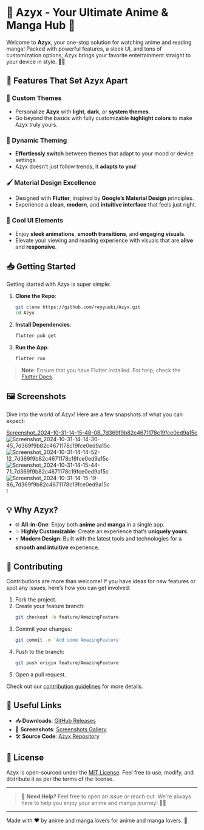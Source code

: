 
# 🎉 Azyx - Your Ultimate Anime & Manga Hub 🎉

Welcome to **Azyx**, your one-stop solution for watching anime and reading manga! Packed with powerful features, a sleek UI, and tons of customization options, Azyx brings your favorite entertainment straight to your device in style. 🌟✨

## 🚀 Features That Set Azyx Apart

### 🎨 Custom Themes
- Personalize **Azyx** with **light**, **dark**, or **system themes**.
- Go beyond the basics with fully customizable **highlight colors** to make Azyx truly yours.

### 🌈 Dynamic Theming
- **Effortlessly switch** between themes that adapt to your mood or device settings.
- Azyx doesn’t just follow trends, it **adapts to you**!

### 🖌️ Material Design Excellence
- Designed with **Flutter**, inspired by **Google’s Material Design** principles.
- Experience a **clean**, **modern**, and **intuitive interface** that feels just right.

### 🔄 Cool UI Elements
- Enjoy **sleek animations**, **smooth transitions**, and **engaging visuals**.
- Elevate your viewing and reading experience with visuals that are **alive** and **responsive**.
 <!-- Add a screenshot or preview image -->

## 📥 Getting Started

Getting started with Azyx is super simple:

1. **Clone the Repo**:  
    ```bash
    git clone https://github.com/reyyuuki/Azyx.git
    cd Azyx
    ```

2. **Install Dependencies**:  
    ```bash
    flutter pub get
    ```

3. **Run the App**:  
    ```bash
    flutter run
    ```

> **Note**: Ensure that you have Flutter installed. For help, check the [Flutter Docs](https://docs.flutter.dev/get-started).

## 🖼️ Screenshots

Dive into the world of Azyx! Here are a few snapshots of what you can expect:

[Screenshot_2024-10-31-14-15-48-08_7d369f9b82c4671178c19fce0ed9a15c](https://github.com/user-attachments/assets/432b7c2b-f290-4ed2-b4b2-ad22ba70055c)![Screenshot_2024-10-31-14-14-30-45_7d369f9b82c4671178c19fce0ed9a15c](https://github.com/user-attachments/assets/3d4a99da-b53b-43f7-aeb1-f1df3dae378e)![Screenshot_2024-10-31-14-14-52-12_7d369f9b82c4671178c19fce0ed9a15c](https://github.com/user-attachments/assets/52a3b2be-292f-4cf0-b5a8-4f5c7ab427b7)
![Screenshot_2024-10-31-14-15-44-71_7d369f9b82c4671178c19fce0ed9a15c](https://github.com/user-attachments/assets/7e0b1e99-d58d-4b4d-8a97-5fb2a1974fcc)![Screenshot_2024-10-31-14-15-19-86_7d369f9b82c4671178c19fce0ed9a15c](https://github.com/user-attachments/assets/acb8a7a0-7ace-4097-8220-11880ce8fbf0)!


## 💡 Why Azyx?

- 🌐 **All-in-One**: Enjoy both **anime** and **manga** in a single app.
- ✨ **Highly Customizable**: Create an experience that’s **uniquely yours**.
- ⚡ **Modern Design**: Built with the latest tools and technologies for a **smooth and intuitive** experience.

## 🤝 Contributing

Contributions are more than welcome! If you have ideas for new features or spot any issues, here’s how you can get involved:

1. Fork the project.
2. Create your feature branch:
    ```bash
    git checkout -b feature/AmazingFeature
    ```
3. Commit your changes:
    ```bash
    git commit -m 'Add some AmazingFeature'
    ```
4. Push to the branch:
    ```bash
    git push origin feature/AmazingFeature
    ```
5. Open a pull request.

Check out our [contribution guidelines](CONTRIBUTING.md) for more details.

## 🔗 Useful Links

- 📥 **Downloads**: [GitHub Releases](https://github.com/reyyuuki/Azyx/releases)
- 📸 **Screenshots**: [Screenshots Gallery](https://path-to-screenshots)
- 🛠️ **Source Code**: [Azyx Repository](https://github.com/reyyuuki/Azyx)

## 📜 License

Azyx is open-sourced under the [MIT License](LICENSE). Feel free to use, modify, and distribute it as per the terms of the license.

---

> 💬 **Need Help?** Feel free to open an issue or reach out. We're always here to help you enjoy your anime and manga journey! 🚀✨

---

Made with ❤️ by anime and manga lovers for anime and manga lovers. 🌸


